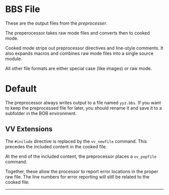 <link rel="stylesheet" href="../assets/help.css"/>

# BBS File

These are the output files from the _preprocesser_.

The preperocessor takes raw mode files and converts then to cooked mode.

Cooked mode strips out preprocessor directives and line-style comments. It also
expands macros and combines raw mode files into a single source module.

All other file formats are either special case (like images) or raw mode.

# Default

The preprocessor always writes output to a file named `yyz.bbs`. If you want
to keep the preprocessed file for later, you should rename it and save it to
a subfolder in the BOB environment.

## VV Extensions

The `#include` directive is replaced by the `vv_newfile` command. This precedes
the included content in the cooked file.

At the end of the included content, the preprocessor places a `vv_popfile` command.

Together, these allow the processor to report error locations in the proper raw
file. The line numbers for error reporting will still be related to the cooked file.

---

